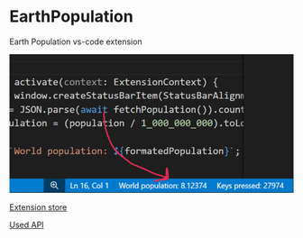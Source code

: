 # EarthPopulation
Earth Population vs-code extension

![](/ReadmeContent/screenshoot.jpg)

[Extension store](https://marketplace.visualstudio.com/manage/publishers/ngs/extensions/earthpopulation/hub?_a=acquisition)

[Used API](https://rapidapi.com/evikza/api/get-population/playground/apiendpoint_30bc0e8d-9be3-4aaa-aa65-ef59a219eacc)
